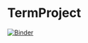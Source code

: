 # TermProject

[![Binder](https://mybinder.org/badge_logo.svg)](https://mybinder.org/v2/gh/montagnemy/TermProject.git/HEAD) 

